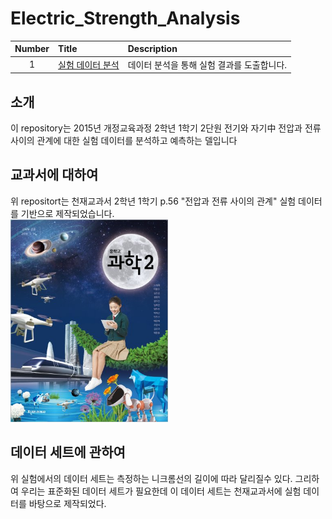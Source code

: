 # Electric_Strength_Analysis
|Number|Title|Description|
|:---:|:---|:---|
|1|[실험 데이터 분석](https://github.com/minecode0606/Electric_Strength_Analysis/blob/main/Data_Analytics.ipynb)|데이터 분석을 통해 실험 결과를 도출합니다.|


## 소개
이 repository는 2015년 개정교육과정 2학년 1학기 2단원 전기와 자기中
전압과 전류 사이의 관계에 대한 실험 데이터를 분석하고 예측하는 델입니다

## 교과서에 대하여
위 repositort는 천재교과서 2학년 1학기 p.56 "전압과 전류 사이의 관계"
실험 데이터를 기반으로 제작되었습니다.  
<img src = "https://github.com/minecode0606/Electric_Strength_Analysis/blob/main/images/book.jpg" width="50%" height="50%">

## 데이터 세트에 관하여
위 실험에서의 데이터 세트는 측정하는 니크롬선의 길이에 따라 달리질수 있다.
그리하여 우리는 표준화된 데이터 세트가 필요한데 이 데이터 세트는 천재교과서에
실험 데이터를 바탕으로 제작되었다.